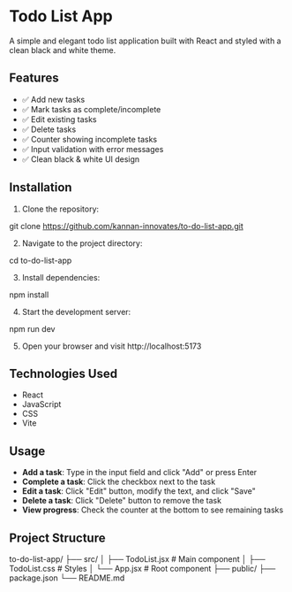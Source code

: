 # Todo List App

A simple and elegant todo list application built with React and styled with a clean black and white theme.

## Features

- ✅ Add new tasks
- ✅ Mark tasks as complete/incomplete
- ✅ Edit existing tasks
- ✅ Delete tasks
- ✅ Counter showing incomplete tasks
- ✅ Input validation with error messages
- ✅ Clean black & white UI design

## Installation

1. Clone the repository:

git clone https://github.com/kannan-innovates/to-do-list-app.git

2. Navigate to the project directory:

cd to-do-list-app

3. Install dependencies:

npm install

4. Start the development server:

npm run dev

5. Open your browser and visit http://localhost:5173

## Technologies Used

- React
- JavaScript
- CSS
- Vite

## Usage

- **Add a task**: Type in the input field and click "Add" or press Enter
- **Complete a task**: Click the checkbox next to the task
- **Edit a task**: Click "Edit" button, modify the text, and click "Save"
- **Delete a task**: Click "Delete" button to remove the task
- **View progress**: Check the counter at the bottom to see remaining tasks

## Project Structure

to-do-list-app/
├── src/
│   ├── TodoList.jsx    # Main component
│   ├── TodoList.css    # Styles
│   └── App.jsx         # Root component
├── public/
├── package.json
└── README.md
